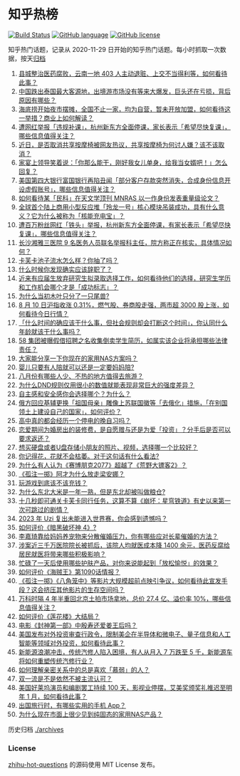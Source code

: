 # 知乎热榜
[![Build Status](https://github.com/ToWeLong/zhihu-hot-questions/workflows/CI/badge.svg)](https://github.com/ToWeLong/zhihu-hot-questions/actions)
[![GitHub language](https://img.shields.io/badge/language-golang-orange.svg)](https://golang.org/)
[![GitHub license](https://img.shields.io/github/license/ToWeLong/zhihu-hot-questions)](https://github.com/ToWeLong/zhihu-hot-questions/blob/main/LICENSE)

知乎热门话题，记录从 2020-11-29 日开始的知乎热门话题。每小时抓取一次数据，按天[归档](./archives)

<!-- BEGIN -->

1. [县城整治医药腐败，云南一地 403 人主动退赃、上交不当得利等，如何看待此事？](https://www.zhihu.com/question/616551821)
1. [中国跌出泰国最大客源地，出境游市场没有等来大爆发，巨头还在亏损，背后原因有哪些？](https://www.zhihu.com/question/616552634)
1. [海底捞开始夜市摆摊，全国不止一家，均为自营，暂未开放加盟，如何看待这一举措？商业上如何解读？](https://www.zhihu.com/question/616558984)
1. [遭网红举报「违规补课」，杭州新东方全面停课，家长表示「希望尽快复课」，哪些信息值得关注？](https://www.zhihu.com/question/616569960)
1. [近日，是否取消共享按摩椅被网友热议，共享按摩椅为何讨人嫌？该不该取消？](https://www.zhihu.com/question/616559905)
1. [家宴上领导笑着说：「你那么能干，刚好我女儿单身，给我当女婿吧！」怎么回复？](https://www.zhihu.com/question/616206489)
1. [美国第四大银行富国银行再陷丑闻「部分客户存款突然消失，合成身份信息开设虚假账号」，哪些信息值得关注？](https://www.zhihu.com/question/616302044)
1. [如何看待某「民科」在天文学顶刊 MNRAS 以一作身份发表重量级论文？](https://www.zhihu.com/question/616579768)
1. [全球首个陆上商用小型反应堆「玲龙一号」核心模块吊装成功，具有什么意义？它为什么被称为「核能充电宝」？](https://www.zhihu.com/question/616216693)
1. [遭百万粉丝网红「铁头」举报，杭州新东方全面停课，有家长表示「希望尽快复课」，哪些信息值得关注？](https://www.zhihu.com/question/616590330)
1. [长沙湘雅三医院 9 名医务人员联名举报科主任，院方称正在核实，具体情况如何？](https://www.zhihu.com/question/616561816)
1. [卡芙卡池子流水怎么样？你抽了吗？](https://www.zhihu.com/question/616555172)
1. [什么时候你发现确实应该辞职了？](https://www.zhihu.com/question/462316793)
1. [近来有应届生放弃研究生拟录取选择工作，如何看待他们的选择，研究生学历和工作机会哪个才是「成功标志」？](https://www.zhihu.com/question/616564552)
1. [为什么当初木叶只分了一只尾兽?](https://www.zhihu.com/question/435079250)
1. [8 月 10 日沪指收涨 0.31%，燃气股、券商股走强，两市超 3000 股上涨，如何看待今日行情？](https://www.zhihu.com/question/616560420)
1. [「什么时间的确应该干什么事，但社会规则却会打断这个时间」，你认同什么年龄就该干什么事吗？](https://www.zhihu.com/question/584557683)
1. [58 集团被曝假借招聘之名收集倒卖学生简历，如属实该企业将承担哪些法律责任？](https://www.zhihu.com/question/616561320)
1. [大家能分享一下你现在的家用NAS方案吗？](https://www.zhihu.com/question/616336542)
1. [婴儿只要有人陪就可以还是一定要妈妈陪?](https://www.zhihu.com/question/615709309)
1. [八月份有哪些人少、不热的地方值得去旅游？](https://www.zhihu.com/question/613386715)
1. [为什么DND规则仅用很小的数值就能表现非常巨大的强度差异？](https://www.zhihu.com/question/616335527)
1. [自主感和安全感你会选择哪个？为什么？](https://www.zhihu.com/question/615962429)
1. [俄方回应基辅更换「祖国母亲」雕像上苏联国徽等「去俄化」措施，「在别国领土上建设自己的国家」，如何评价？](https://www.zhihu.com/question/616576431)
1. [高中真的都会经历一个停电的晚自习吗？](https://www.zhihu.com/question/609084453)
1. [恋爱期间为婚房出的装修费，是自愿赠与还是为爱「投资」？分手后是否可以要求返还？](https://www.zhihu.com/question/616566996)
1. [想买硬盘或者U盘存储小朋友的照片、视频，选择哪一个比较好？](https://www.zhihu.com/question/616386000)
1. [你记得花，花就不会枯萎。对于这句话有什么看法?](https://www.zhihu.com/question/611207417)
1. [为什么有人认为《赛博朋克2077》超越了《荒野大镖客2》？](https://www.zhihu.com/question/434194787)
1. [《孤注一掷》阿才为什么放走梁安娜？](https://www.zhihu.com/question/615798347)
1. [玩游戏到底该不该充钱？](https://www.zhihu.com/question/611713475)
1. [为什么东北大米是一年一熟，但是东北却被叫做粮仓?](https://www.zhihu.com/question/335849964)
1. [十几秒即可通关卡芙卡同行任务，这算不算《崩坏：星穹铁道》有史以来第一次可跳过的剧情？](https://www.zhihu.com/question/616471422)
1. [2023 年 Uzi 复出未能进入世界赛，你会感到遗憾吗？](https://www.zhihu.com/question/616293653)
1. [如何评价《暗黑破坏神 4》?](https://www.zhihu.com/question/353664383)
1. [李嘉琦靠给妈妈养宠物来分散催婚压力，你有哪些应对长辈催婚的方法？](https://www.zhihu.com/question/615961951)
1. [涉案近三千万医院院长被抓后，该院人均就医成本降 1400 余元，医药反腐给居民就医将带来哪些积极影响？](https://www.zhihu.com/question/616439206)
1. [忙碌了一天后使用哪些护肤产品，对你来说能起到「放松愉悦」的效果？](https://www.zhihu.com/question/616282263)
1. [如何评价《海贼王》第1090话情报？](https://www.zhihu.com/question/616554772)
1. [《孤注一掷》《八角笼中》等影片大规模超前点映引争议，如何看待此宣发手段？这会挤压其他影片的生存空间吗？](https://www.zhihu.com/question/616565669)
1. [万科时隔 4 年半重回北京土拍市场拿地，总价 27.4 亿、溢价率 10%，哪些信息值得关注？](https://www.zhihu.com/question/616437144)
1. [如何评价《莲花楼》大结局？](https://www.zhihu.com/question/616467449)
1. [电影《封神第一部》中殷寿还爱姜王后吗？](https://www.zhihu.com/question/615752697)
1. [美国发布对外投资审查行政令，限制美企在半导体和微电子、量子信息和人工智能等领域对外投资，如何看待此事？](https://www.zhihu.com/question/616553467)
1. [新能源浪潮冲击，传统汽修人陷入困境，有人从月入 7 万跌至 5 千，新能源车将如何重塑传统汽修行业？](https://www.zhihu.com/question/616379154)
1. [如何理解亲密关系中的总是喜欢「慕弱」的人？](https://www.zhihu.com/question/614078503)
1. [双一流是不是依然不被主流认可？](https://www.zhihu.com/question/609568526)
1. [美国好莱坞演员和编剧罢工持续 100 天，影视业停摆，艾美奖颁奖礼推迟至明年 1 月，如何看待此事？](https://www.zhihu.com/question/616379146)
1. [出国旅行时，有哪些实用的手机 App？](https://www.zhihu.com/question/615307783)
1. [为什么现在市面上很少见到纯固态的家用NAS产品？](https://www.zhihu.com/question/615790861)

<!-- END -->

历史归档 [./archives](./archives)


### License
[zhihu-hot-questions](https://github.com/towelong/zhihu-hot-questions) 的源码使用 MIT License 发布。